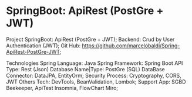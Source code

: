 # SpringBoot: ApiRest (PostGre + JWT)

Project
SpringBoot: ApiRest (PostGre + JWT);
Backend: Crud by User Authentication (JWT);
Git Hub: https://github.com/marcelobaldi/Spring-ApiRest-PostGre-JWT;

Technologies
Spring Language: Java
Spring Framework: Spring Boot
API Type: Rest (Json)
Database Name|Type: PostGre (SQL)
DataBase Connector: DataJPA, EntityOrm;
Security Process: Cryptography, CORS, JWT
Others Tech: DevTools, BeanValidation, Lombok; 
Support App: SGBD Beekeeper, ApiTest Insomnia, FlowChart Miro;
